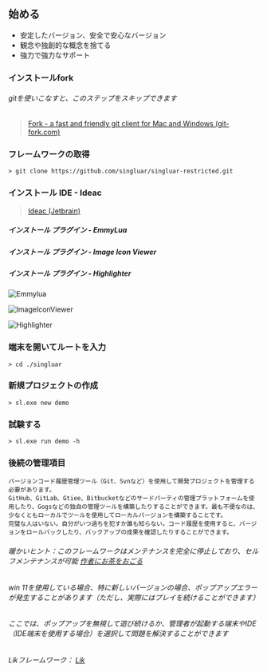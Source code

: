 ## 始める

* 安定したバージョン、安全で安心なバージョン
* 観念や独創的な概念を捨てる
* 強力で強力なサポート

### インストールfork

###### gitを使いこなすと、このステップをスキップできます

> <a target="_blank" href="https://www.git-fork.com">Fork - a fast and friendly git client for Mac and Windows (git-fork.com)</a>

### フレームワークの取得

```text
> git clone https://github.com/singluar/singluar-restricted.git
```

### インストール IDE - Ideac

> <a target="_blank" href="https://www.jetbrains.com/idea/download/#section=windows">Ideac (Jetbrain)</a>

##### インストール プラグイン - EmmyLua

##### インストール プラグイン - Image Icon Viewer

##### インストール プラグイン - Highlighter

![Emmylua](/assets/emmylua.png)

![ImageIconViewer](/assets/imageIconViewer.png)

![Highlighter](/assets/colorHighlighter.png)

### 端末を開いてルートを入力

```
> cd ./singluar
```

### 新規プロジェクトの作成

```
> sl.exe new demo
```

### 試験する

```
> sl.exe run demo -h
```

### 後続の管理項目

```text
バージョンコード履歴管理ツール（Git、Svnなど）を使用して開発プロジェクトを管理する必要があります。
GitHub、GitLab、Gtiee、Bitbucketなどのサードパーティの管理プラットフォームを使用したり、Gogsなどの独自の管理ツールを構築したりすることができます。最も不便なのは、少なくともローカルでツールを使用してローカルバージョンを構築することです。
完璧な人はいない。自分がいつ過ちを犯すか誰も知らない。コード履歴を使用すると、バージョンをロールバックしたり、バックアップの成果を確認したりすることができます。
```

###### 暖かいヒント：このフレームワークはメンテナンスを完全に停止しており、セルフメンテナンスが可能 <a target="_blank" href="https://afdian.net/a/hunzsig">作者にお茶をおごる</a>

###### win 11を使用している場合、特に新しいバージョンの場合、ポップアップエラーが発生することがあります（ただし、実際にはプレイを続けることができます）

###### ここでは、ポップアップを無視して遊び続けるか、管理者が起動する端末やIDE（IDE端末を使用する場合）を選択して問題を解決することができます

###### Likフレームワーク： <a target="_blank" href="https://lik.hunzsig.com">Lik</a>

